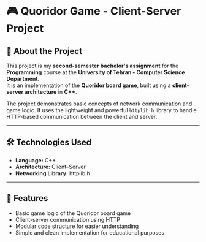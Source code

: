 # 🎮 Quoridor Game - Client-Server Project

## 📌 About the Project  
This project is my **second-semester bachelor's assignment** for the **Programming** course at the **University of Tehran - Computer Science Department**.  
It is an implementation of the **Quoridor board game**, built using a **client-server architecture** in **C++**.

The project demonstrates basic concepts of network communication and game logic. It uses the lightweight and powerful `httplib.h` library to handle HTTP-based communication between the client and server.

---

## 🛠 Technologies Used
- **Language:** C++
- **Architecture:** Client–Server
- **Networking Library:** httplib.h

---

## 🚀 Features
- Basic game logic of the Quoridor board game  
- Client-server communication using HTTP  
- Modular code structure for easier understanding  
- Simple and clean implementation for educational purposes
